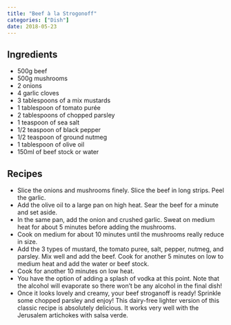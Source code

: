 ```yaml
---
title: "Beef à la Strogonoff"
categories: ["Dish"]
date: 2018-05-23
---
```


## Ingredients

* 500g beef
* 500g mushrooms
* 2 onions
* 4 garlic cloves
* 3 tablespoons of a mix mustards
* 1 tablespoon of tomato purée
* 2 tablespoons of chopped parsley
* 1 teaspoon of sea salt
* 1/2 teaspoon of black pepper
* 1/2 teaspoon of ground nutmeg
* 1 tablespoon of olive oil
* 150ml of beef stock or water

## Recipes

* Slice the onions and mushrooms finely. Slice the beef in long strips. Peel the garlic.
* Add the olive oil to a large pan on high heat. Sear the beef for a minute and set aside.
* In the same pan, add the onion and crushed garlic. Sweat on medium heat for about 5 minutes before adding the mushrooms.
* Cook on medium for about 10 minutes until the mushrooms really reduce in size.
* Add the 3 types of mustard, the tomato puree, salt, pepper, nutmeg, and parsley. Mix well and add the beef. Cook for another 5 minutes on low to medium heat and add the water or beef stock.
* Cook for another 10 minutes on low heat.
* You have the option of adding a splash of vodka at this point. Note that the alcohol will evaporate so there won’t be any alcohol in the final dish!
* Once it looks lovely and creamy, your beef stroganoff is ready! Sprinkle some chopped parsley and enjoy!  This dairy-free lighter version of this classic recipe is absolutely delicious. It works very well with the Jerusalem artichokes with salsa verde.